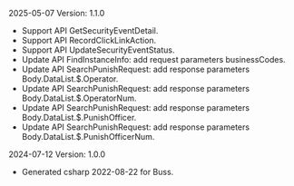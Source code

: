 2025-05-07 Version: 1.1.0
- Support API GetSecurityEventDetail.
- Support API RecordClickLinkAction.
- Support API UpdateSecurityEventStatus.
- Update API FindInstanceInfo: add request parameters businessCodes.
- Update API SearchPunishRequest: add response parameters Body.DataList.$.Operator.
- Update API SearchPunishRequest: add response parameters Body.DataList.$.OperatorNum.
- Update API SearchPunishRequest: add response parameters Body.DataList.$.PunishOfficer.
- Update API SearchPunishRequest: add response parameters Body.DataList.$.PunishOfficerNum.


2024-07-12 Version: 1.0.0
- Generated csharp 2022-08-22 for Buss.

